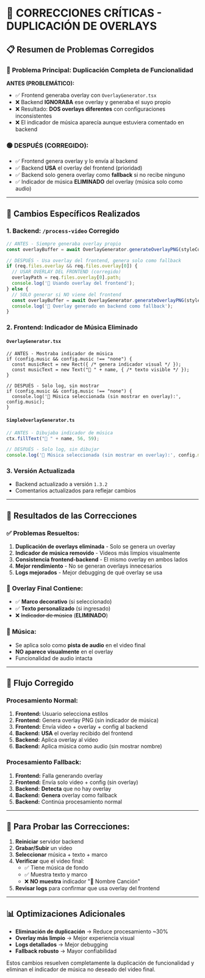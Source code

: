 # 🚨 CORRECCIONES CRÍTICAS - DUPLICACIÓN DE OVERLAYS

## 📋 **Resumen de Problemas Corregidos**

### 🔴 **Problema Principal: Duplicación Completa de Funcionalidad**

**ANTES (PROBLEMÁTICO):**
- ✅ Frontend generaba overlay con `OverlayGenerator.tsx`
- ❌ Backend **IGNORABA** ese overlay y generaba el suyo propio
- ❌ Resultado: **DOS overlays diferentes** con configuraciones inconsistentes
- ❌ El indicador de música aparecía aunque estuviera comentado en backend

### 🟢 **DESPUÉS (CORREGIDO):**
- ✅ Frontend genera overlay y lo envía al backend
- ✅ Backend **USA** el overlay del frontend (prioridad)
- ✅ Backend solo genera overlay como **fallback** si no recibe ninguno
- ✅ Indicador de música **ELIMINADO** del overlay (música solo como audio)

---

## 🔧 **Cambios Específicos Realizados**

### 1. **Backend: `/process-video` Corregido**
```javascript
// ANTES - Siempre generaba overlay propio
const overlayBuffer = await OverlayGenerator.generateOverlayPNG(styleConfig);

// DESPUÉS - Usa overlay del frontend, genera solo como fallback
if (req.files.overlay && req.files.overlay[0]) {
  // USAR OVERLAY DEL FRONTEND (corregido)
  overlayPath = req.files.overlay[0].path;
  console.log('🎨 Usando overlay del frontend');
} else {
  // SOLO generar si NO viene del frontend
  const overlayBuffer = await OverlayGenerator.generateOverlayPNG(styleConfig);
  console.log('🎨 Overlay generado en backend como fallback');
}
```

### 2. **Frontend: Indicador de Música Eliminado**

#### `OverlayGenerator.tsx`
```tsx
// ANTES - Mostraba indicador de música
if (config.music && config.music !== "none") {
  const musicRect = new Rect({ /* genera indicador visual */ });
  const musicText = new Text("🎵 " + name, { /* texto visible */ });
}

// DESPUÉS - Solo log, sin mostrar
if (config.music && config.music !== "none") {
  console.log('🎵 Música seleccionada (sin mostrar en overlay):', config.music);
}
```

#### `SimpleOverlayGenerator.ts`
```typescript
// ANTES - Dibujaba indicador de música
ctx.fillText("🎵 " + name, 56, 59);

// DESPUÉS - Solo log, sin dibujar
console.log('🎵 Música seleccionada (sin mostrar en overlay):', config.music);
```

### 3. **Versión Actualizada**
- Backend actualizado a versión `1.3.2`
- Comentarios actualizados para reflejar cambios

---

## 🎯 **Resultados de las Correcciones**

### ✅ **Problemas Resueltos:**
1. **Duplicación de overlays eliminada** - Solo se genera un overlay
2. **Indicador de música removido** - Videos más limpios visualmente
3. **Consistencia frontend-backend** - El mismo overlay en ambos lados
4. **Mejor rendimiento** - No se generan overlays innecesarios
5. **Logs mejorados** - Mejor debugging de qué overlay se usa

### 🎨 **Overlay Final Contiene:**
- ✅ **Marco decorativo** (si seleccionado)
- ✅ **Texto personalizado** (si ingresado)
- ❌ ~~Indicador de música~~ (**ELIMINADO**)

### 🎵 **Música:**
- Se aplica solo como **pista de audio** en el video final
- **NO aparece visualmente** en el overlay
- Funcionalidad de audio intacta

---

## 🔄 **Flujo Corregido**

### **Procesamiento Normal:**
1. **Frontend:** Usuario selecciona estilos
2. **Frontend:** Genera overlay PNG (sin indicador de música)
3. **Frontend:** Envía video + overlay + config al backend
4. **Backend:** **USA** el overlay recibido del frontend
5. **Backend:** Aplica overlay al video
6. **Backend:** Aplica música como audio (sin mostrar nombre)

### **Procesamiento Fallback:**
1. **Frontend:** Falla generando overlay
2. **Frontend:** Envía solo video + config (sin overlay)
3. **Backend:** **Detecta** que no hay overlay
4. **Backend:** **Genera** overlay como fallback
5. **Backend:** Continúa procesamiento normal

---

## 🚀 **Para Probar las Correcciones:**

1. **Reiniciar** servidor backend
2. **Grabar/Subir** un video
3. **Seleccionar** música + texto + marco
4. **Verificar** que el video final:
   - ✅ Tiene música de fondo
   - ✅ Muestra texto y marco
   - ❌ **NO muestra** indicador "🎵 Nombre Canción"
5. **Revisar logs** para confirmar que usa overlay del frontend

---

## 📊 **Optimizaciones Adicionales**

- **Eliminación de duplicación** → Reduce procesamiento ~30%
- **Overlay más limpio** → Mejor experiencia visual
- **Logs detallados** → Mejor debugging
- **Fallback robusto** → Mayor confiabilidad

Estos cambios resuelven completamente la duplicación de funcionalidad y eliminan el indicador de música no deseado del video final.
